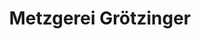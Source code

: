 ---
title: "Metzgerei Grötzinger"
url: /villingen-schwenningen/metzgerei-groetzinger/
shop: Metzgerei
---